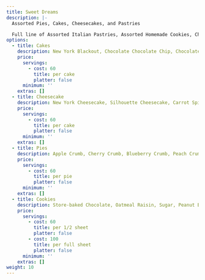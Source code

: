 ```yaml
---
title: Sweet Dreams
description: |-
  Assorted Pies, Cakes, Cheesecakes, and Pastries

  Full line of Assorted Italian Pastries, Assorted Homemade Cookies, Chocolate Dipped Strawberries and Ruggulach
options:
  - title: Cakes
    description: New York Blackout, Chocolate Chocolate Chip, Chocolate Outrage, Black Forest, Old Fashion Chocolate, Strawberry Short Cake, Boston Cream Layer, Drizzle Layer, Napoleon Cake, Sunny Mousse Supreme, Trio Mousse Cake, Tiramisu Cake, Chocolate Truffle.
    price:
      servings:
        - cost: 60
          title: per cake
          platter: false
      minimum: ''
    extras: []
  - title: Cheesecake
    description: New York Cheesecake, Silhouette Cheesecake, Carrot Spice Layer, Chocolate Cheesecake
    price:
      servings:
        - cost: 60
          title: per cake
          platter: false
      minimum: ''
    extras: []
  - title: Pies
    description: Apple Crumb, Cherry Crumb, Blueberry Crumb, Peach Crumb, Apple Pie, Key Lime, Pecan. Pumpkin
    price:
      servings:
        - cost: 60
          title: per pie
          platter: false
      minimum: ''
    extras: []
  - title: Cookies
    description: Store-baked Chocolate, Oatmeal Raisin, Sugar, Peanut Butter and many more.
    price:
      servings:
        - cost: 60
          title: per 1/2 sheet
          platter: false
        - cost: 100
          title: per full sheet
          platter: false
      minimum: ''
    extras: []
weight: 10
---
```


